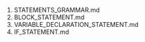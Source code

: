 1. STATEMENTS_GRAMMAR.md
2. BLOCK_STATEMENT.md
3. VARIABLE_DECLARATION_STATEMENT.md
4. IF_STATEMENT.md
